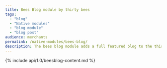 ```yaml
---
title: Bees Blog module by thirty bees
tags:
  - "blog"
  - "Native modules"
  - "blog module"
  - "blog post"
audience: merchants
permalink: /native-modules/bees-blog/
description: The bees blog module adds a full featured blog to the thirty bees core. Allowing you to make blog posts and display your blog fdeed on your site.
---
```


{% include api/1.0/beesblog-content.md %}
